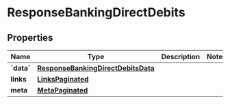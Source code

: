 # ResponseBankingDirectDebits

## Properties
Name | Type | Description | Notes
------------ | ------------- | ------------- | -------------
**&#x60;data&#x60;** | [**ResponseBankingDirectDebitsData**](ResponseBankingDirectDebitsData.md) |  | 
**links** | [**LinksPaginated**](LinksPaginated.md) |  | 
**meta** | [**MetaPaginated**](MetaPaginated.md) |  | 
